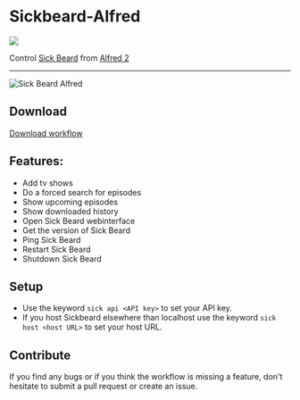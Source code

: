 Sickbeard-Alfred
================

![](http://img.shields.io/github/tag/Fogh/Sickbeard-Alfred.svg)

Control [Sick Beard](http://sickbeard.com/) from [Alfred 2](http://www.alfredapp.com/)

------

![Sick Beard Alfred](http://cl.ly/O74l/Screen%20Shot%202013-04-06%20at%2020.52.24.png "Add new tv show to Sick Beard")

## Download

[Download workflow](https://github.com/Fogh/Sickbeard-Alfred/raw/master/Sick%20Beard.alfredworkflow)

## Features: 

* Add tv shows
* Do a forced search for episodes
* Show upcoming episodes
* Show downloaded history
* Open Sick Beard webinterface
* Get the version of Sick Beard
* Ping Sick Beard
* Restart Sick Beard
* Shutdown Sick Beard

## Setup

* Use the keyword `sick api <API key>` to set your API key.
* If you host Sickbeard elsewhere than localhost use the keyword `sick host <host URL>` to set your host URL.

## Contribute

If you find any bugs or if you think the workflow is missing a feature, don't hesitate to submit a pull request or create an issue.
